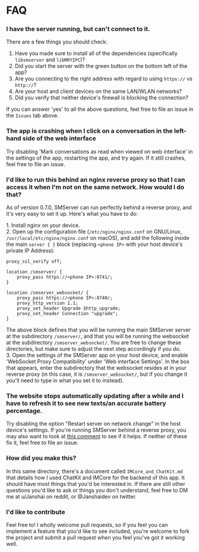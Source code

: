 # FAQ

### I have the server running, but can't connect to it.
There are a few things you should check:
1. Have you made sure to install all of the dependencies (specifically `libsmserver` and `libMRYIPC`)?
1. Did you start the server with the green button on the bottom left of the app?
1. Are you connecting to the right address with regard to using `https://` vs `http://`?
1. Are your host and client devices on the same LAN/WLAN networks?
1. Did you verify that neither device's firewall is blocking the connection?

If you can answer 'yes' to all the above questions, feel free to file an issue in the `Issues` tab above.

### The app is crashing when I click on a conversation in the left-hand side of the web interface

Try disabling 'Mark conversations as read when viewed on web interface' in the settings of the app, restarting the app, and try again. If it still crashes, feel free to file an issue.

### I'd like to run this behind an nginx reverse proxy so that I can access it when I'm not on the same network. How would I do that?

As of version 0.7.0, SMServer can run perfectly behind a reverse proxy, and it's very easy to set it up. Here's what you have to do:

1\. Install nginx on your device.  \
2\. Open up the configuration file (`/etc/nginx/nginx.conf` on GNU/Linux, `/usr/local/etc/nginx/nginx.conf` on macOS), and add the following inside the main `server { }` block (replacing `<phone IP>` with your host device's private IP Address):
```
proxy_ssl_verify off;

location /smserver/ {
    proxy_pass https://<phone IP>:8741/;
}

location /smserver_websocket/ {
    proxy_pass https://<phone IP>:8740/;
    proxy_http_version 1.1;
    proxy_set_header Upgrade $http_upgrade;
    proxy_set_header Connection "upgrade";
}
```

The above block defines that you will be running the main SMServer server at the subdirectory `/smserver/`, and that you will be running the websocket at the subdirectory `/smserver_websocket/`. You are free to change these directories, but make sure to adjust the next step accordingly if you do. \
3\. Open the settings of the SMServer app on your host device, and enable 'WebSocket Proxy Compatibility' under 'Web interface Settings'. In the box that appears, enter the subdirectory that the websocket resides at in your reverse proxy (in this case, it is `/smserver_websocket/`, but if you change it you'll need to type in what you set it to instead).

### The website stops automatically updating after a while and I have to refresh it to see new texts/an accurate battery percentage.

Try disabling the option "Restart server on network change" in the host device's settings. If you're running SMServer behind a reverse proxy, you may also want to look at [this comment](https://github.com/iandwelker/smserver/issues/73#issuecomment-762618203) to see if it helps.
If neither of these fix it, feel free to file an issue.

### How did you make this?

In this same directory, there's a document called `IMCore_and_ChatKit.md` that details how I used ChatKit and IMCore for the backend of this app. It should have most things that you'd be interested in. If there are still other questions you'd like to ask or things you don't understand, feel free to DM me at u/Janshai on reddit, or @Janshaidev on twitter.

### I'd like to contribute

Feel free to! I wholly welcome pull requests, so if you feel you can implement a feature that you'd like to see included, you're welcome to fork the project and submit a pull request when you feel you've got it working well.
